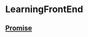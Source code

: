 # LearningFrontEnd

## [Promise](https://github.com/nolanlin/learningFrontEnd/tree/main/learnPromise/)
